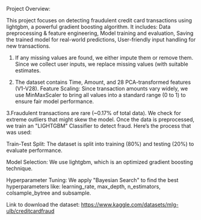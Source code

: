 Project Overview:

This project focuses on detecting fraudulent credit card transactions using lightgbm, a powerful gradient boosting algorithm. It includes:
Data preprocessing & feature engineering,
Model training and evaluation,
Saving the trained model for real-world predictions,
User-friendly input handling for new transactions.

1. If any missing values are found, we either impute them or remove them.
   Since we collect user inputs, we replace missing values (with suitable estimates.

2. The dataset contains Time, Amount, and 28 PCA-transformed features (V1-V28).
   Feature Scaling: Since transaction amounts vary widely, we use MinMaxScaler to bring all values into a standard range (0 to 1) to ensure fair model performance.
   
3.Fraudulent transactions are rare (~0.17% of total data).
  We check for extreme outliers that might skew the model.
Once the data is preprocessed, we train an "LIGHTGBM" Classifier to detect fraud. Here’s the process that was used:

Train-Test Split:
The dataset is split into training (80%) and testing (20%) to evaluate performance.

Model Selection:
We use lightgbm, which is an optimized gradient boosting technique.

Hyperparameter Tuning:
We apply "Bayesian Search" to find the best hyperparameters like:
learning_rate, max_depth, n_estimators, colsample_bytree and subsample.


Link to download the dataset:
https://www.kaggle.com/datasets/mlg-ulb/creditcardfraud


